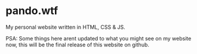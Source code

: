 # pando.wtf

My personal website written in HTML, CSS & JS. 

PSA: Some things here arent updated to what you might see on my website now, this will be the final release of this website on github.
